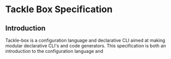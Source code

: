 
# Tackle Box Specification

## Introduction

Tackle-box is a configuration language and declarative CLI aimed at making modular declarative CLI's and code generators.  This specification is both an introduction to the configuration language and






